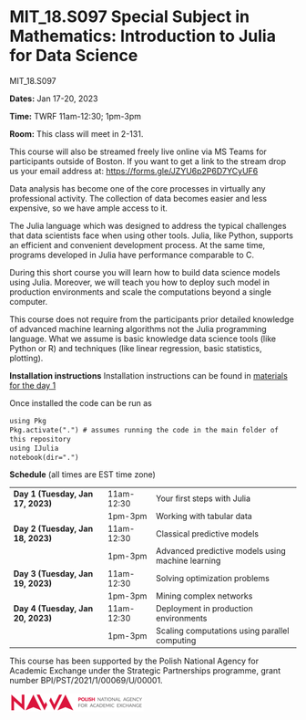 # MIT_18.S097 Special Subject in Mathematics: Introduction to Julia for Data Science
MIT_18.S097

**Dates:** Jan 17-20, 2023

**Time:** TWRF 11am-12:30; 1pm-3pm

**Room:** This class will meet in 2-131.


This course will also be streamed freely live online via MS Teams for participants outside of Boston. If you want to get a link to the stream drop us your email address at: https://forms.gle/JZYU6p2P6D7YCyUF6


Data analysis has become one of the core processes in virtually any professional activity. The collection of data becomes easier and less expensive, so we have ample access to it.

The Julia language which was designed to address the typical challenges that data scientists face when using other tools. Julia, like Python, supports an efficient and convenient development process. At the same time, programs developed in Julia have performance comparable to C.

During this short course you will learn how to build data science models using Julia. Moreover, we will teach you how to deploy such model in production environments and scale the computations beyond a single computer.

This course does not require from the participants prior detailed knowledge of advanced machine learning algorithms not the Julia programming language. What we assume is basic knowledge data science tools (like Python or R) and techniques (like linear regression, basic statistics, plotting).

**Installation instructions**
Installation instructions can be found in [materials for the day 1](Day-1a_Your-first-steps-with-Julia/)

Once installed the code can be run as
```
using Pkg
Pkg.activate(".") # assumes running the code in the main folder of this repository
using IJulia
notebook(dir=".")
```


**Schedule** (all times are EST time zone)

<table>
<tr><td><b>Day 1 (Tuesday, Jan 17, 2023)</b></td><td>11am-12:30</td><td>Your first steps with Julia</td></tr>
<tr><td>&nbsp;</td><td>1pm-3pm</td><td>Working with tabular data</td></tr>
<tr><td><b>Day 2 (Tuesday, Jan 18, 2023)</b></td><td>11am-12:30</td><td>Classical predictive models</td></tr>
<tr><td>&nbsp;</td><td>1pm-3pm</td><td>Advanced predictive models using machine learning</td></tr>
<tr><td><b>Day 3 (Tuesday, Jan 19, 2023)</b></td><td>11am-12:30</td><td>Solving optimization problems </td></tr>
<tr><td>&nbsp;</td><td>1pm-3pm</td><td>Mining complex networks</td></tr>
<tr><td><b>Day 4 (Tuesday, Jan 20, 2023)</b></td><td>11am-12:30</td><td>Deployment in production environments</td></tr>
<tr><td>&nbsp;</td><td>1pm-3pm</td><td>Scaling computations using parallel computing</td></tr>
</table>

This course has been supported by the Polish  National Agency for Academic Exchange under  the Strategic Partnerships programme, grant  number BPI/PST/2021/1/00069/U/00001. 



![img](nawalogo.png)
